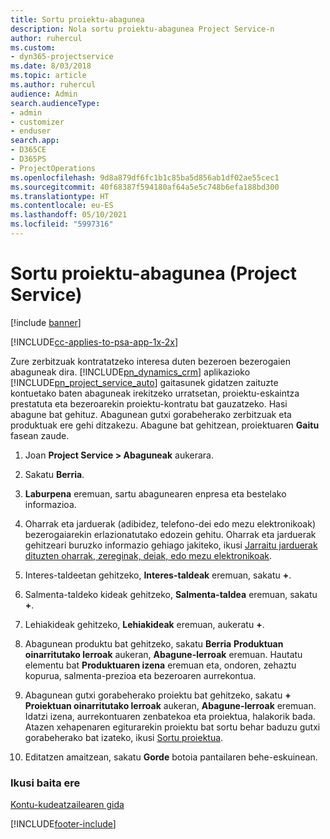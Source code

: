 ```yaml
---
title: Sortu proiektu-abagunea
description: Nola sortu proiektu-abagunea Project Service-n
author: ruhercul
ms.custom:
- dyn365-projectservice
ms.date: 8/03/2018
ms.topic: article
ms.author: ruhercul
audience: Admin
search.audienceType:
- admin
- customizer
- enduser
search.app:
- D365CE
- D365PS
- ProjectOperations
ms.openlocfilehash: 9d8a879df6fc1b1c85ba5d856ab1df02ae55cec1
ms.sourcegitcommit: 40f68387f594180af64a5e5c748b6efa188bd300
ms.translationtype: HT
ms.contentlocale: eu-ES
ms.lasthandoff: 05/10/2021
ms.locfileid: "5997316"
---
```

# <a name="create-a-project-opportunity-project-service"></a>Sortu proiektu-abagunea (Project Service)

[!include [banner](../includes/psa-now-project-operations.md)]

[!INCLUDE[cc-applies-to-psa-app-1x-2x](../includes/cc-applies-to-psa-app-1x-2x.md)]

Zure zerbitzuak kontratatzeko interesa duten bezeroen bezerogaien abaguneak dira. [!INCLUDE[pn_dynamics_crm](../includes/pn-dynamics-crm.md)] aplikazioko [!INCLUDE[pn_project_service_auto](../includes/pn-project-service-auto.md)] gaitasunek gidatzen zaituzte kontuetako baten abaguneak irekitzeko urratsetan, proiektu-eskaintza prestatuta eta bezeroarekin proiektu-kontratu bat gauzatzeko. Hasi abagune bat gehituz. Abagunean gutxi gorabeherako zerbitzuak eta produktuak ere gehi ditzakezu. Abagune bat gehitzean, proiektuaren **Gaitu** fasean zaude.  
  
1.  Joan **Project Service > Abaguneak** aukerara.  
  
2.  Sakatu **Berria**.  
  
3.  **Laburpena** eremuan, sartu abagunearen enpresa eta bestelako informazioa.  
  
4.  Oharrak eta jarduerak (adibidez, telefono-dei edo mezu elektronikoak) bezerogaiarekin erlazionatutako edozein gehitu. Oharrak eta jarduerak gehitzeari buruzko informazio gehiago jakiteko, ikusi [Jarraitu jarduerak dituzten oharrak, zereginak, deiak, edo mezu elektronikoak](/dynamics365/customerengagement/on-premises/basics/work-with-activities).  
  
5.  Interes-taldeetan gehitzeko, **Interes-taldeak** eremuan, sakatu **+**.  
  
6.  Salmenta-taldeko kideak gehitzeko, **Salmenta-taldea** eremuan, sakatu **+**.  
  
7.  Lehiakideak gehitzeko, **Lehiakideak** eremuan, aukeratu **+**.  
  
8.  Abagunean produktu bat gehitzeko, sakatu **Berria** **Produktuan oinarritutako lerroak** aukeran, **Abagune-lerroak** eremuan. Hautatu elementu bat **Produktuaren izena** eremuan eta, ondoren, zehaztu kopurua, salmenta-prezioa eta bezeroaren aurrekontua.  
  
9. Abagunean gutxi gorabeherako proiektu bat gehitzeko, sakatu **+** **Proiektuan oinarritutako lerroak** aukeran, **Abagune-lerroak** eremuan. Idatzi izena, aurrekontuaren zenbatekoa eta proiektua, halakorik bada. Atazen xehapenaren egiturarekin proiektu bat sortu behar baduzu gutxi gorabeherako bat izateko, ikusi [Sortu proiektua](../psa/create-project.md).  
  
10. Editatzen amaitzean, sakatu **Gorde** botoia pantailaren behe-eskuinean.  
  
### <a name="see-also"></a>Ikusi baita ere  
 [Kontu-kudeatzailearen gida](../psa/account-manager-guide.md)


[!INCLUDE[footer-include](../includes/footer-banner.md)]